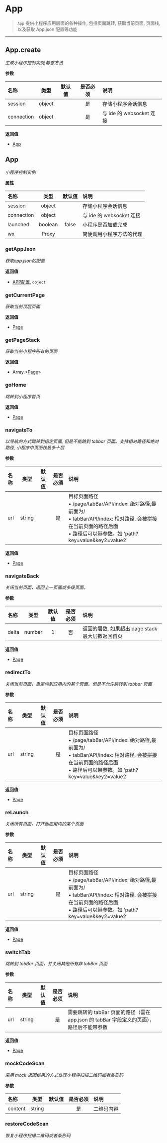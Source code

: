 # App

> `App` 提供小程序应用层面的各种操作, 包括页面跳转, 获取当前页面, 页面栈, 以及获取 App.json 配置等功能

---

##  App.create
*生成小程序控制实例,静态方法*

**参数**

|名称| 类型| 默认值| 是否必须| 说明|
| :----- | :-----: | :-----: | :-----: | :----- |
|session|object|| 是|存储小程序会话信息|
|connection|object|| 是|与 ide 的 websocket 连接|

**返回值**
- [App](minium/JavaScript/api/App#App-1)

## App
*小程序控制实例*

**属性**

|名称| 类型| 默认值| 说明|
| :----- | :-----: | :-----: | :----- |
|session|object||存储小程序会话信息|
|connection|object||与 ide 的 websocket 连接|
|launched|boolean|false|小程序是否加载完成|
|wx|Proxy||简便调用小程序方法的代理|

### getAppJson
*获取app.json的配置*

**返回值**
- [APP配置]([minium/JavaScript/api/App#App-1](https://developers.weixin.qq.com/miniprogram/dev/reference/configuration/app.html)), `object`

### getCurrentPage
*获取当前顶层页面*

**返回值**
- [Page](minium/JavaScript/api/Page)

### getPageStack
*获取当前小程序所有的页面*

**返回值**
- Array.<[Page](minium/JavaScript/api/Page)>

### goHome
*跳转到小程序首页*

**返回值**
- [Page](minium/JavaScript/api/Page)

### navigateTo
*以导航的方式跳转到指定页面, 但是不能跳到 tabbar 页面。支持相对路径和绝对路径, 小程序中页面栈最多十层*

**参数**

|名称| 类型| 默认值| 是否必须| 说明|
| :----- | :-----: | :-----: | :-----: | :----- |
|url|string| |是|目标页面路径<br> • /page/tabBar/API/index: 绝对路径,最前面为/<br> • tabBar/API/index: 相对路径, 会被拼接在当前页面的路径后面<br>• 路径后可以带参数。如 'path?key=value&key2=value2'|

**返回值**
- [Page](minium/JavaScript/api/Page)

### navigateBack
*关闭当前页面，返回上一页面或多级页面。*

**参数**

|名称| 类型| 默认值| 是否必须| 说明|
| :----- | :-----: | :-----: | :-----: | :----- |
|delta|number|1|否|返回的层数, 如果超出 page stack 最大层数返回首页|

**返回值**
- [Page](minium/JavaScript/api/Page)


### redirectTo
*关闭当前页面，重定向到应用内的某个页面。但是不允许跳转到 tabbar 页面*

**参数**

|名称| 类型| 默认值| 是否必须| 说明|
| :----- | :-----: | :-----: | :-----: | :----- |
|url|string| |是|目标页面路径<br> • /page/tabBar/API/index: 绝对路径,最前面为/<br> • tabBar/API/index: 相对路径, 会被拼接在当前页面的路径后面<br>• 路径后可以带参数。如 'path?key=value&key2=value2'|

**返回值**
- [Page](minium/JavaScript/api/Page)


### reLaunch
*关闭所有页面，打开到应用内的某个页面*

**参数**

|名称| 类型| 默认值| 是否必须| 说明|
| :----- | :-----: | :-----: | :-----: | :----- |
|url|string| |是|目标页面路径<br> • /page/tabBar/API/index: 绝对路径,最前面为/<br> • tabBar/API/index: 相对路径, 会被拼接在当前页面的路径后面<br>• 路径后可以带参数。如 'path?key=value&key2=value2'|

**返回值**
- [Page](minium/JavaScript/api/Page)


### switchTab
*跳转到 tabBar 页面，并关闭其他所有非 tabBar 页面*

**参数**

|名称| 类型| 默认值| 是否必须| 说明|
| :----- | :-----: | :-----: | :-----: | :----- |
|url|string| |是|需要跳转的 tabBar 页面的路径（需在 app.json 的 tabBar 字段定义的页面），路径后不能带参数|

**返回值**
- [Page](minium/JavaScript/api/Page)


### mockCodeScan
*采用 mock 返回结果的方式处理小程序扫描二维码或者条形码*

**参数**

|名称| 类型| 默认值| 是否必须| 说明|
| :----- | :-----: | :-----: | :-----: | :----- |
|content|string| |是|二维码内容|
  
### restoreCodeScan
*恢复小程序扫描二维码或者条形码*


